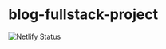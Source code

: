# blog-fullstack-project
[![Netlify Status](https://api.netlify.com/api/v1/badges/b28c3279-0f3c-43ab-beb9-5e9f115b0dfa/deploy-status)](https://app.netlify.com/sites/brave-bardeen-957581/deploys)
